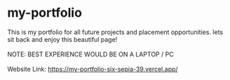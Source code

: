 # my-portfolio

This is my portfolio for all future projects and placement opportunities. lets sit back and enjoy this beautiful page! <br><br>
NOTE: BEST EXPERIENCE WOULD BE ON A LAPTOP / PC <br><br>
Website Link: https://my-portfolio-six-sepia-39.vercel.app/
